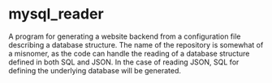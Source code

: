 # mysql_reader

A program for generating a website backend from a configuration file describing a database structure. The name of the repository is 
somewhat of a misnomer, as the code can handle the reading of a database structure defined in both SQL and JSON. In the case of reading 
JSON, SQL for defining the underlying database will be generated.
